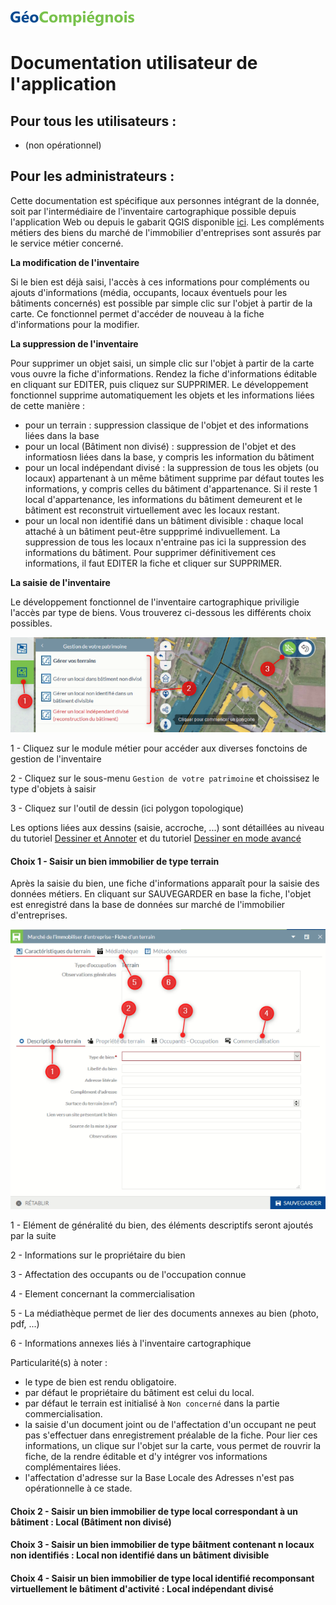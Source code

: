 ![picto](https://github.com/sigagglocompiegne/orga_gest_igeo/blob/master/doc/img/geocompiegnois_2020_reduit_v2.png)

# Documentation utilisateur de l'application #

## Pour tous les utilisateurs :
- (non opérationnel)

## Pour les administrateurs : 

Cette documentation est spécifique aux personnes intégrant de la donnée, soit par l'intermédiaire de l'inventaire cartographique possible depuis l'application Web ou depuis le gabarit QGIS disponible [ici](https://github.com/sigagglocompiegne/marcheimmoent/blob/master/gabarit/livrables.md). Les compléments métiers des biens du marché de l'immobilier d'entreprises sont assurés par le service métier concerné.

**La modification de l'inventaire**

Si le bien est déjà saisi, l'accès à ces informations pour compléments ou ajouts d'informations (média, occupants, locaux éventuels pour les bâtiments concernés) est possible par simple clic sur l'objet à partir de la carte. Ce fonctionnel permet d'accéder de nouveau à la fiche d'informations pour la modifier.

**La suppression de l'inventaire**

Pour supprimer un objet saisi, un simple clic sur l'objet à partir de la carte vous ouvre la fiche d'informations. Rendez la fiche d'informations éditable en cliquant sur EDITER, puis cliquez sur SUPPRIMER. Le développement fonctionnel supprime automatiquement les objets et les informations liées de cette manière :
- pour un terrain : suppression classique de l'objet et des informations liées dans la base
- pour un local (Bâtiment non divisé) : suppression de l'objet et des informatiosn liées dans la base, y compris les information du bâtiment
- pour un local indépendant divisé : la suppression de tous les objets (ou locaux) appartenant à un même bâtiment supprime par défaut toutes les informations, y compris celles du bâtiment d'appartenance. Si il reste 1 local d'appartenance, les informations du bâtiment demeurent et le bâtiment est reconstruit virtuellement avec les locaux restant.
- pour un local non identifié dans un bâtiment divisible : chaque local attaché à un bâtiment peut-être suppprimé indivuellement. La suppression de tous les locaux n'entraine pas ici la suppression des informations du bâtiment. Pour supprimer définitivement ces informations, il faut EDITER la fiche et cliquer sur SUPPRIMER.

**La saisie de l'inventaire**

Le développement fonctionnel de l'inventaire cartographique priviligie l'accès par type de biens. Vous trouverez ci-dessous les différents choix possibles. 

![picto](choix.png)

1 - Cliquez sur le module métier pour accéder aux diverses fonctoins de gestion de l'inventaire

2 - Cliquez sur le sous-menu `Gestion de votre patrimoine` et choissisez le type d'objets à saisir

3 - Cliquez sur l'outil de dessin (ici polygon topologique)

Les options liées aux dessins (saisie, accroche, ...) sont détaillées au niveau du tutoriel [Dessiner et Annoter](https://geo.compiegnois.fr/portail/index.php/2020/06/16/les-outils-de-dessin/) et du tutoriel [Dessiner en mode avancé](https://geo.compiegnois.fr/portail/index.php/2020/06/13/les-outils-de-dessin-avances/)

#### Choix 1 - Saisir un bien immobilier de type terrain

Après la saisie du bien, une fiche d'informations apparaît pour la saisie des données métiers. En cliquant sur SAUVEGARDER en base la fiche, l'objet est enregistré dans la base de données sur marché de l'immobilier d'entreprises.

![picto](choix_1.png)

1 - Elément de généralité du bien, des éléments descriptifs seront ajoutés par la suite

2 - Informations sur le propriétaire du bien

3 - Affectation des occupants ou de l'occupation connue
 
4 - Element concernant la commercialisation

5 - La médiathèque permet de lier des documents annexes au bien (photo, pdf, ...)

6 - Informations annexes liés à l'inventaire cartographique

Particularité(s) à noter :

- le type de bien est rendu obligatoire.
- par défaut le propriétaire du bâtiment est celui du local.
- par défaut le terrain est initialisé à `Non concerné` dans la partie commercialisation.
- la saisie d'un document joint ou de l'affectation d'un occupant ne peut pas s'effectuer dans enregistrement préalable de la fiche. Pour lier ces informations, un clique sur l'objet sur la carte, vous permet de rouvrir la fiche, de la rendre éditable et d'y intégrer vos informations complémentaires liées.  
- l'affectation d'adresse sur la Base Locale des Adresses n'est pas opérationnelle à ce stade.


#### Choix 2 - Saisir un bien immobilier de type local correspondant à un bâtiment : Local (Bâtiment non divisé)

#### Choix 3 - Saisir un bien immobilier de type bâitment contenant n locaux non identifiés : Local non identifié dans un bâtiment divisible

#### Choix 4 - Saisir un bien immobilier de type local identifié recomponsant virtuellement le bâtiment d'activité : Local indépendant divisé


